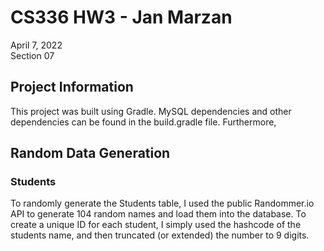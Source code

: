 # CS336 HW3 - Jan Marzan
April 7, 2022\
Section 07

## Project Information
This project was built using Gradle. MySQL dependencies and other dependencies can be found in the build.gradle file. Furthermore, 
## Random Data Generation
### Students
To randomly generate the Students table, I used the public Randommer.io API to generate 104 random names and load them into the database.
To create a unique ID for each student, I simply used the hashcode of the students name, and then truncated (or extended) the number to 9 digits.

### 
